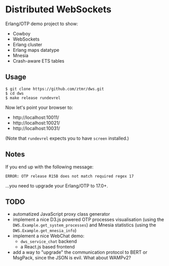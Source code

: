 Distributed WebSockets
======================

Erlang/OTP demo project to show:
- Cowboy
- WebSockets
- Erlang cluster
- Erlang maps datatype
- Mnesia
- Crash-aware ETS tables

Usage
-----
```
$ git clone https://github.com/ztmr/dws.git
$ cd dws
$ make release rundevrel
```
Now let's point your browser to:
- http://localhost:10011/
- http://localhost:10021/
- http://localhost:10031/

(Note that `rundevrel` expects you to have `screen` installed.)

Notes
-----
If you end up with the following message:
```
ERROR: OTP release R15B does not match required regex 17
```
...you need to upgrade your Erlang/OTP to 17.0+.

TODO
----
- automatized JavaScript proxy class generator
- implement a nice D3.js powered OTP processes visualisation
  (using the `DWS.Example.get_system_processes`)
  and Mnesia statistics (using the `DWS.Example.get_mnesia_info`)
- implement a nice WebChat demo:
  - `dws_service_chat` backend
  - a React.js based frontend
- add a way to "upgrade" the communication protocol to BERT
  or MsgPack, since the JSON is evil. What about WAMPv2?

